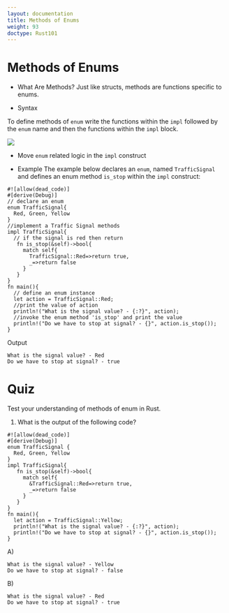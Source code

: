 ```yaml
---
layout: documentation
title: Methods of Enums
weight: 93
doctype: Rust101
---
```



# Methods of Enums

- What Are Methods? 
Just like structs, methods are functions specific to enums.

- Syntax 

To define methods of `enum` write the functions within the `impl` followed by the `enum` name and then the functions within the `impl` block.

![](https://raw.githubusercontent.com/sangam14/RustLabs/master/img/enum-method.png)

 - Move `enum` related logic in the `impl` construct
 
- Example 
The example below declares an `enum`, named `TrafficSignal` and defines an enum method `is_stop` within the `impl` construct:

```
#![allow(dead_code)]
#[derive(Debug)]
// declare an enum
enum TrafficSignal{
  Red, Green, Yellow
}
//implement a Traffic Signal methods
impl TrafficSignal{
  // if the signal is red then return
   fn is_stop(&self)->bool{
     match self{
       TrafficSignal::Red=>return true,
       _=>return false
     }
   }
}
fn main(){
  // define an enum instance
  let action = TrafficSignal::Red;
  //print the value of action
  println!("What is the signal value? - {:?}", action);
  //invoke the enum method 'is_stop' and print the value
  println!("Do we have to stop at signal? - {}", action.is_stop());
}

```
Output

```
What is the signal value? - Red
Do we have to stop at signal? - true

```


# Quiz 

Test your understanding of methods of enum in Rust.

1. What is the output of the following code?

```
#![allow(dead_code)]
#[derive(Debug)]
enum TrafficSignal {
  Red, Green, Yellow
}
impl TrafficSignal{
   fn is_stop(&self)->bool{
     match self{
       &TrafficSignal::Red=>return true,
       _=>return false
     }
   }
}
fn main(){
  let action = TrafficSignal::Yellow;
  println!("What is the signal value? - {:?}", action);
  println!("Do we have to stop at signal? - {}", action.is_stop());
}

```

A)

```
What is the signal value? - Yellow
Do we have to stop at signal? - false
```
B)

```
What is the signal value? - Red
Do we have to stop at signal? - true
```





